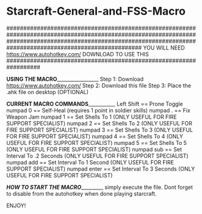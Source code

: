 # Starcraft-General-and-FSS-Macro

################################################################################################################################################################################################################ YOU WILL NEED https://www.autohotkey.com/ DOWNLOAD TO USE THIS ##################################################################

______USING THE MACRO_______________________
Step 1: Download https://www.autohotkey.com/
Step 2: Download this file
Step 3: Place the .ahk file on desktop (OPTIONAL)

______CURRENT MACRO COMMANDS_________________
Left Shift      ==    Prone Toggle
numpad 0        ==    Self-Heal (requires 1 point in soldier skills)
numpad .        ==    Fix Weapon Jam
numpad 1        ==    Set Shells To 1             (ONLY USEFUL FOR FIRE SUPPORT SPECIALIST)
numpad 2        ==    Set Shells To 2             (ONLY USEFUL FOR FIRE SUPPORT SPECIALIST)
numpad 3        ==    Set Shells To 3             (ONLY USEFUL FOR FIRE SUPPORT SPECIALIST)
numpad 4        ==    Set Shells To 4             (ONLY USEFUL FOR FIRE SUPPORT SPECIALIST)
numpad 5        ==    Set Shells To 5             (ONLY USEFUL FOR FIRE SUPPORT SPECIALIST)
numpad sub      ==    Set Interval To .2 Seconds  (ONLY USEFUL FOR FIRE SUPPORT SPECIALIST)
numpad add      ==    Set Interval To 1 Second    (ONLY USEFUL FOR FIRE SUPPORT SPECIALIST)
numpad enter    ==    Set Interval To 3 Seconds   (ONLY USEFUL FOR FIRE SUPPORT SPECIALIST)


_______HOW TO START THE MACRO________________
simply execute the file. Dont forget to disable from the autohotkey when done playing starcraft.


ENJOY!
